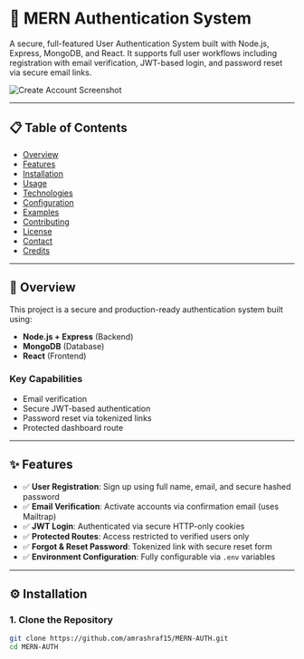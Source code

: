 # 🔐 MERN Authentication System

A secure, full-featured User Authentication System built with Node.js, Express, MongoDB, and React. It supports full user workflows including registration with email verification, JWT-based login, and password reset via secure email links.

![Create Account Screenshot](./assets/createaccount.png) <!-- Update path as necessary -->

---

## 📋 Table of Contents

- [Overview](#-overview)
- [Features](#-features)
- [Installation](#-installation)
- [Usage](#-usage)
- [Technologies](#-technologies)
- [Configuration](#-configuration)
- [Examples](#-examples)
- [Contributing](#-contributing)
- [License](#-license)
- [Contact](#-contact)
- [Credits](#-credits)

---

## 📖 Overview

This project is a secure and production-ready authentication system built using:

- **Node.js + Express** (Backend)
- **MongoDB** (Database)
- **React** (Frontend)

### Key Capabilities

- Email verification
- Secure JWT-based authentication
- Password reset via tokenized links
- Protected dashboard route

---

## ✨ Features

- ✅ **User Registration**: Sign up using full name, email, and secure hashed password
- ✅ **Email Verification**: Activate accounts via confirmation email (uses Mailtrap)
- ✅ **JWT Login**: Authenticated via secure HTTP-only cookies
- ✅ **Protected Routes**: Access restricted to verified users only
- ✅ **Forgot & Reset Password**: Tokenized link with secure reset form
- ✅ **Environment Configuration**: Fully configurable via `.env` variables

---

## ⚙️ Installation

### 1. Clone the Repository

```bash
git clone https://github.com/amrashraf15/MERN-AUTH.git
cd MERN-AUTH


